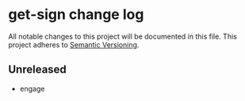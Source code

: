 # get-sign change log

All notable changes to this project will be documented in this file.
This project adheres to [Semantic Versioning](http://semver.org/).

## Unreleased
* engage
